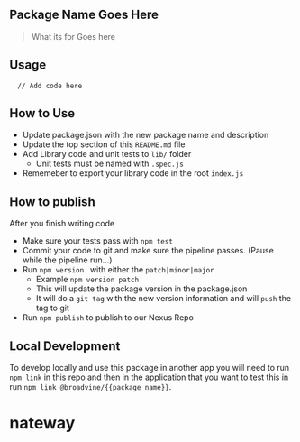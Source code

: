 Package Name Goes Here
------------------------
> What its for Goes here

## Usage

```
  // Add code here

```


## How to Use
- Update package.json with the new package name and description
- Update the top section of this `README.md` file
- Add Library code and unit tests to `lib/` folder 
  - Unit tests must be named with `.spec.js`
- Rememeber to export your library code in the root `index.js`

## How to publish
After you finish writing code
- Make sure your tests pass with `npm test`
- Commit your code to git and make sure the pipeline passes. (Pause while the pipeline run...)
- Run `npm version ` with either the `patch|minor|major` 
  - Example `npm version patch`
  - This will update the package version in the package.json
  - It will do a `git tag` with the new version information and will `push` the tag to git
- Run `npm publish` to publish to our Nexus Repo

## Local Development
To develop locally and use this package in another app you will need to run `npm link` in this repo and then in the application that you want to test this in run `npm link @broadvine/{{package name}}`.

# nateway
